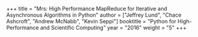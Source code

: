 +++
title = "Mrs: High Performance MapReduce for Iterative and Asynchronous Algorithms in Python"
author = ["Jeffrey Lund", "Chace Ashcroft", "Andrew McNabb", "Kevin Seppi"]
booktitle = "Python for High-Performance and Scientific Computing"
year = "2016"
weight = "5"
+++
